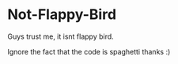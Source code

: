 # Not-Flappy-Bird

Guys trust me, it isnt flappy bird.

Ignore the fact that the code is spaghetti thanks :)
